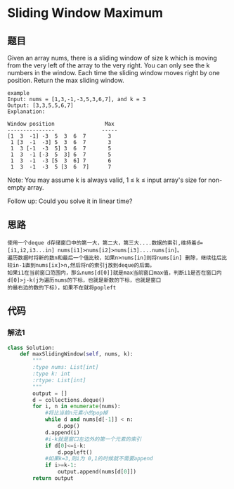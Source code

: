 # Sliding Window Maximum

## 题目

Given an array nums, there is a sliding window of size k which is moving from the very left of the array to the very right. You can only see the k numbers in the window. Each time the sliding window moves right by one position. Return the max sliding window.

```
example
Input: nums = [1,3,-1,-3,5,3,6,7], and k = 3
Output: [3,3,5,5,6,7] 
Explanation: 

Window position                Max
---------------               -----
[1  3  -1] -3  5  3  6  7       3
 1 [3  -1  -3] 5  3  6  7       3
 1  3 [-1  -3  5] 3  6  7       5
 1  3  -1 [-3  5  3] 6  7       5
 1  3  -1  -3 [5  3  6] 7       6
 1  3  -1  -3  5 [3  6  7]      7
```
Note: 
You may assume k is always valid, 1 ≤ k ≤ input array's size for non-empty array.

Follow up:
Could you solve it in linear time?

## 思路
 
    使用一个deque d存储窗口中的第一大，第二大，第三大....数据的索引,维持着d=[i1,i2,i3...in] nums[i1]>nums[i2]>nums[i3]....nums[in]。
    遍历数据时将新的数n和最后一个值比较，如果n>nums[in]则将nums[in] 删除，继续往后比较in-1直到nums[ix]>n,然后将n的索引j放到deque的后面。
    如果i1在当前窗口范围内，那么nums[d[0]]就是max当前窗口max值，判断i1是否在窗口内 d[0]>j-k(j为遍历nums的下标，也就是新数的下标，也就是窗口
    的最右边的数的下标)，如果不在就将popleft

## 代码

### 解法1
```python
class Solution:
    def maxSlidingWindow(self, nums, k):
        """
        :type nums: List[int]
        :type k: int
        :rtype: List[int]
        """
        output = []
        d = collections.deque()
        for i, n in enumerate(nums):
            #将比当前n元素小的pop掉
            while d and nums[d[-1]] < n:
                d.pop()
            d.append(i)
            #i-k就是窗口左边外的第一个元素的索引
            if d[0]<=i-k:
                d.popleft()
            #如果k=3,则i为 0,1的时候就不需要append
            if i>=k-1:
                output.append(nums[d[0]])
        return output
```

